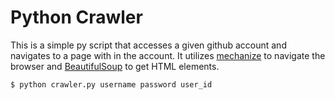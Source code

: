 # Python Crawler

This is a simple py script that accesses a given github account and navigates to a page with in the account.
It utilizes [mechanize](http://wwwsearch.sourceforge.net/mechanize/documentation.html) to navigate the browser
and [BeautifulSoup](https://www.crummy.com/software/BeautifulSoup/bs4/doc/) to get HTML elements.

```
$ python crawler.py username password user_id
``` 